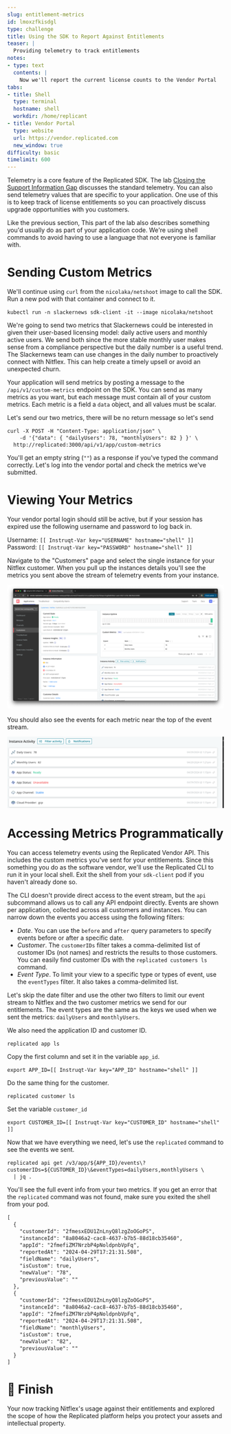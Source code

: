 ```yaml
---
slug: entitlement-metrics
id: lmoxzfkisdgl
type: challenge
title: Using the SDK to Report Against Entitlements
teaser: |
  Providing telemetry to track entitlements
notes:
- type: text
  contents: |
    Now we'll report the current license counts to the Vendor Portal
tabs:
- title: Shell
  type: terminal
  hostname: shell
  workdir: /home/replicant
- title: Vendor Portal
  type: website
  url: https://vendor.replicated.com
  new_window: true
difficulty: basic
timelimit: 600
---
```


Telemetry is a core feature of the Replicated SDK. The lab [Closing the Support
Information
Gap](https://play.instruqt.com/replicated/tracks/closing-infromation-gap)
discusses the standard telemetry. You can also send telemetry values that are
specific to your application. One use of this is to keep track of license
entitlements so you can proactively discuss upgrade opportunities with you
customers.

Like the previous section, This part of the lab also describes something you'd
usually do as part of your application code. We're using shell commands to
avoid having to use a language that not everyone is familiar with.

Sending Custom Metrics
======================

We'll continue using `curl` from the `nicolaka/netshoot` image to call the
SDK. Run a new pod with that container and connect to it.

```
kubectl run -n slackernews sdk-client -it --image nicolaka/netshoot
```

We're going to send two metrics that Slackernews could be interested in given
their user-based licensing model: daily active users and monthly active users.
We send both since the more stable monthly user makes sense from a compliance
perspective but the daily number is a useful trend. The Slackernews team can
use changes in the daily number to proactively connect with Nitflex. This can
help create a timely upsell or avoid an unexpected churn.

Your application will send metrics by posting a message to the
`/api/v1/custom-metrics` endpoint on the SDK. You can send as many metrics as
you want, but each message must contain all of your custom metrics. Each metric
is a field a `data` object, and all values must be scalar.

Let's send our two metrics, there will be no return message so let's send

```
curl -X POST -H "Content-Type: application/json" \
    -d '{"data": { "dailyUsers": 78, "monthlyUsers": 82 } }' \
  http://replicated:3000/api/v1/app/custom-metrics
```

You'll get an empty string (`""`) as a response if you've typed the command
correctly. Let's log into the vendor portal and check the metrics we've
submitted.

Viewing Your Metrics
====================

Your vendor portal login should still be active, but if your session has
expired use the following username and password to log back in.

Username: `[[ Instruqt-Var key="USERNAME" hostname="shell" ]]`<br/>
Password: `[[ Instruqt-Var key="PASSWORD" hostname="shell" ]]`

Navigate to the "Customers" page and select the single instance for your
Nitflex customer. When you pull up the instances details you'll see the metrics
you sent above the stream of telemetry events from your instance.

![Daily and monthly active user metrics in Instance Insights](../assets/user-metrics-for-instance.png)

You should also see the events for each metric near the top of the event
stream.

![Daily and monthly user events in the event stream](../assets/user-metrics-events.png)

Accessing Metrics Programmatically
==================================

You can access telemetry events using the Replicated Vendor API. This includes
the custom metrics you've sent for your entitlements. Since this something you
do as the software vendor, we'll use the Replicated CLI to run it in your local
shell. Exit the shell from your `sdk-client` pod if you haven't already done
so.

The CLI doesn't provide direct access to the event stream, but the `api`
subcommand allows us to call any API endpoint directly. Events are shown per
application, collected across all customers and instances. You can narrow down
the events you access using the following filters:

* _Date_. You can use the `before` and `after` query parameters to specify
  events before or after a specific date.
* _Customer_. The `customerIDs` filter takes a comma-delimited list of customer
  IDs (not names) and restricts the results to those customers. You can easily
  find customer IDs with the `replicated customers ls` command.
* _Event Type_. To limit your view to a specific type or types of event, use
  the `eventTypes` filter. It also takes a comma-delimited list.

Let's skip the date filter and use the other two filters to limit our event
stream to Nitflex and the two customer metrics we send for our entitlements.
The event types are the same as the keys we used when we sent the metrics:
`dailyUsers` and `monthlyUsers`.

We also need the application ID and customer ID.

```
replicated app ls
```

Copy the first column and set it in the variable `app_id`.

```
export APP_ID=[[ Instruqt-Var key="APP_ID" hostname="shell" ]]
```

Do the same thing for the customer.

```
replicated customer ls
```

Set the variable `customer_id`

```
export CUSTOMER_ID=[[ Instruqt-Var key="CUSTOMER_ID" hostname="shell" ]]
```

Now that we have everything we need, let's use the `replicated` command to see
the events we sent.

```
replicated api get /v3/app/${APP_ID}/events\?customerIDs=${CUSTOMER_ID}\&eventTypes=dailyUsers,monthlyUsers \
  | jq .
```

You'll see the full event info from your two metrics. If you get an error that
the `replicated` command was not found, make sure you exited the shell from
your pod.

```
[
  {
    "customerId": "2fmesxEDU1ZnLnyQ8lzgZoOGoPS",
    "instanceId": "8a8046a2-cac8-4637-b7b5-88d18cb35460",
    "appId": "2fmefiZM7NrzbP4pNoldpnbVpFq",
    "reportedAt": "2024-04-29T17:21:31.508",
    "fieldName": "dailyUsers",
    "isCustom": true,
    "newValue": "78",
    "previousValue": ""
  },
  {
    "customerId": "2fmesxEDU1ZnLnyQ8lzgZoOGoPS",
    "instanceId": "8a8046a2-cac8-4637-b7b5-88d18cb35460",
    "appId": "2fmefiZM7NrzbP4pNoldpnbVpFq",
    "reportedAt": "2024-04-29T17:21:31.508",
    "fieldName": "monthlyUsers",
    "isCustom": true,
    "newValue": "82",
    "previousValue": ""
  }
]
```

🏁 Finish
=========

Your now tracking Nitflex's usage against their entitlements and explored the
scope of how the Replicated platform helps you protect your assets and
intellectual property.
